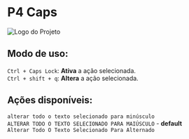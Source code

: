 # P4 Caps
![Logo do Projeto]([https://exemplo.com/logo.png](https://i.ibb.co/xhjMDCx/imagem-2024-07-14-162934734.png))

## Modo de uso:  
` Ctrl + Caps Lock `: **Ativa** a ação selecionada.  
` Ctrl + shift + q `: **Altera** a ação selecionada.  

## Ações disponíveis:  
` alterar todo o texto selecionado para minúsculo `  
` ALTERAR TODO O TEXTO SELECIONADO PARA MAIÚSCULO ` - **default**  
` Alterar Todo O Texto Selecionado Para Alternado `  
